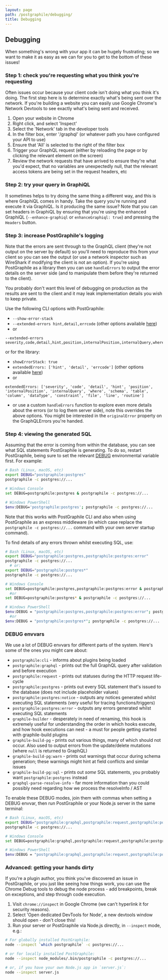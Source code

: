 ```yaml
---
layout: page
path: /postgraphile/debugging/
title: Debugging
---
```


## Debugging

When something's wrong with your app it can be hugely frustrating; so we want to make
it as easy as we can for you to get to the bottom of these issues!

### Step 1: check you're requesting what you think you're requesting

Often issues occur because your client code isn't doing what you think it's
doing. The first step here is to determine exactly what's being sent over the
network. If you're building a website you can easily use Google Chrome's
Network Devtools to see exactly what's being sent and received.

1.  Open your website in Chrome
2.  Right click, and select 'Inspect'
3.  Select the 'Network' tab in the developer tools
4.  In the filter box, enter '/graphql' (or whatever path you have configured your API to use)
5.  Ensure that 'All' is selected to the right of the filter box
6.  Trigger your GraphQL request (either by reloading the page or by clicking the relevant element on the screen)
7.  Review the network requests that have arrived to ensure they're what you'd expect, that no variables are unexpectedly null, that the relevant access tokens are being set in the request headers, etc

### Step 2: try your query in GraphiQL

It sometimes helps to try doing the same thing a different way, and this is
where GraphiQL comes in handy. Take the query you're running and execute it
via GraphiQL. Is it producing the same issue? Note that you can set headers
in GraphiQL by ensuring that you're using the enhanced GraphiQL
(`--enhance-graphiql` or `enhanceGraphiql: true`) and pressing the `Headers`
button.

### Step 3: increase PostGraphile's logging

Note that the errors are sent through to the GraphQL client (they're not
output on the server by default) so you'll need to reproduce this from your
client so you can see the output (or use a network inspector such as
WireShark if modifying the client is not an option). If you're using
PostGraphile as a library then you can use `handleErrors` to output the error
details on the server side (and to manipulate them before they're returned to
the client).

You probably don't want this level of debugging on production as the results
are sent to the client and it may leak implementation details you wish to
keep private.

Use the following CLI options with PostGraphile:

- `--show-error-stack`
- `--extended-errors hint,detail,errcode` (other options available [here](https://github.com/brianc/node-postgres/blob/7de137f9f88611b8fcae5539aa90b6037133f1f1/lib/connection.js#L565-L580))
- or

```
--extended-errors severity,code,detail,hint,position,internalPosition,internalQuery,where,schema,table,column,dataType,constraint,file,line,routine
```

or for the library:

- `showErrorStack: true`
- `extendedErrors: ['hint', 'detail', 'errcode']` (other options available [here](https://github.com/brianc/node-postgres/blob/7de137f9f88611b8fcae5539aa90b6037133f1f1/lib/connection.js#L565-L580))
- or

```
extendedErrors: ['severity', 'code', 'detail', 'hint', 'position', 'internalPosition', 'internalQuery', 'where', 'schema', 'table', 'column', 'dataType', 'constraint', 'file', 'line', 'routine']
```

- or use a custom `handleErrors` function to explore even more details about
  the errors (or to log them server side), note this overrides the above
  options. You might be interested in the `originalError` property on the
  GraphQLErrors you're handed.

### Step 4: viewing the generated SQL

Assuming that the error is coming from within the database, you can see what
SQL statements PostGraphile is generating. To do so, restart PostGraphile,
being sure to set the relevant [DEBUG](https://github.com/visionmedia/debug)
environmental variable first. For example:

```bash
# Bash (Linux, macOS, etc)
export DEBUG="postgraphile:postgres"
postgraphile -c postgres://...

# Windows Console
set DEBUG=postgraphile:postgres & postgraphile -c postgres://...

# Windows PowerShell
$env:DEBUG='postgraphile:postgres'; postgraphile -c postgres://...
```

Note that this works with PostGraphile CLI and also when using PostGraphile as
an express middleware (in which case replace the `postgraphile -c postgres://...` command with your own server startup command).

To find details of any errors thrown whilst executing SQL, use:

```bash
# Bash (Linux, macOS, etc)
export DEBUG="postgraphile:postgres,postgraphile:postgres:error"
postgraphile -c postgres://...
  # or:
export DEBUG="postgraphile:postgres*"
postgraphile -c postgres://...

# Windows Console
set DEBUG=postgraphile:postgres,postgraphile:postgres:error & postgraphile -c postgres://...
  #or
set DEBUG=postgraphile:postgres* & postgraphile -c postgres://...

# Windows PowerShell
$env:DEBUG = "postgraphile:postgres,postgraphile:postgres:error"; postgraphile -c postgres://...
  #or
$env:DEBUG = "postgraphile:postgres*"; postgraphile -c postgres://...
```

### DEBUG envvars

We use a lot of DEBUG envvars for different parts of the system. Here's some of the ones you might care about:

- `postgraphile:cli` - informs about plugins being loaded
- `postgraphile:graphql` - prints out the full GraphQL query after validation and before execution
- `postgraphile:request` - prints out statuses during the HTTP request life-cycle
- `postgraphile:postgres` - prints out every SQL statement that's issued to the database (does not include placeholder values)
- `postgraphile:postgres:notice` - outputs any notices generated whilst executing SQL statements (very useful for tracing functions/triggers)
- `postgraphile:postgres:error` - outputs any errors generated whilst executing SQL statements
- `graphile-builder` - desperately in need of renaming, this hook is extremely useful for understanding the order in which hooks execute, and how hook executions can nest - a must for people getting started with graphile-build plugins
- `graphile-build-pg` - prints out various things, many of which should not occur. Also used to output errors from the update/delete mutations (where `null` is returned to GraphQL)
- `graphile-build-pg:warn` - prints out warnings that occur during schema generation; these warnings might hint at field conflicts and similar issues
- `graphile-build-pg:sql` - prints out _some_ SQL statements, you probably want `postgraphile:postgres` instead
- `graphql-parse-resolve-info` - far more information than you could possibly need regarding how we process the resolveInfo / AST

To enable these DEBUG modes, join them with commas when setting a DEBUG envvar, then run PostGraphile or your Node.js server in the same terminal:

```bash
# Bash (Linux, macOS, etc)
export DEBUG="postgraphile:graphql,postgraphile:request,postgraphile:postgres*"
postgraphile -c postgres://...

# Windows Console
set DEBUG=postgraphile:graphql,postgraphile:request,postgraphile:postgres* & postgraphile -c postgres://...

# Windows PowerShell
$env:DEBUG = "postgraphile:graphql,postgraphile:request,postgraphile:postgres*"; postgraphile -c postgres://...
```

### Advanced: getting your hands dirty

If you're a plugin author, you think you've discovered an issue in
PostGraphile, or you just like seeing how things work, you can use the Chrome
Debug tools to debug the node process - add breakpoints, break on exceptions,
and step through code execution.

1.  Visit `chrome://inspect` in Google Chrome (we can't hyperlink it for security reasons).
2.  Select 'Open dedicated DevTools for Node', a new devtools window should open - don't close this!
3.  Run your server or PostGraphile via Node.js directly, in `--inspect` mode, e.g.:

```bash
# For globally installed PostGraphile:
node --inspect `which postgraphile` -c postgres://...

# or for locally installed PostGraphile:
node --inspect node_modules/.bin/postgraphile -c postgres://...

# or, if you have your own Node.js app in `server.js`:
node --inspect server.js
```
